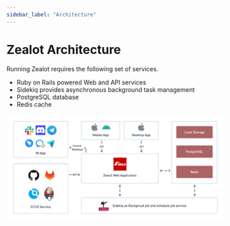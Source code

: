 ```yaml
---
sidebar_label: "Architecture"
---
```


# Zealot Architecture

Running Zealot requires the following set of services.

- Ruby on Rails powered Web and API services
- Sidekiq provides asynchronous background task management
- PostgreSQL database
- Redis cache

![Architecture](/img/architecture.png)
